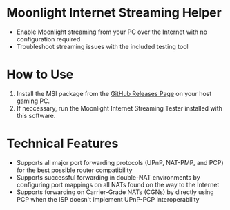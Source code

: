 # Moonlight Internet Streaming Helper
* Enable Moonlight streaming from your PC over the Internet with no configuration required
* Troubleshoot streaming issues with the included testing tool

# How to Use
1. Install the MSI package from the [GitHub Releases Page](https://github.com/moonlight-stream/Internet-Streaming-Helper/releases) on your host gaming PC.
2. If neccessary, run the Moonlight Internet Streaming Tester installed with this software.

# Technical Features
- Supports all major port forwarding protocols (UPnP, NAT-PMP, and PCP) for the best possible router compatibility
- Supports successful forwarding in double-NAT environments by configuring port mappings on all NATs found on the way to the Internet
- Supports forwarding on Carrier-Grade NATs (CGNs) by directly using PCP when the ISP doesn't implement UPnP-PCP interoperability
